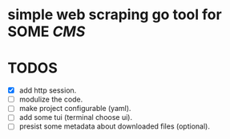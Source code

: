 # simple web scraping go tool for SOME *CMS*

# TODOS
- [x] add http session.
- [ ] modulize the code.
- [ ] make project configurable (yaml).
- [ ] add some tui (terminal choose ui).
- [ ] presist some metadata about downloaded files (optional).
